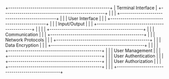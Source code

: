 +--------------------------------------------------+
|                 Terminal Interface               |
+--------------------------------------------------+
|                                                  |
| +----------------------------------------------+ |
| |                 User Interface               | |
| +----------------------------------------------+ |
| |                 Input/Output                | |
| +----------------------------------------------+ |
|                                                  |
| +----------------------------------------------+ |
| |                Communication                | |
| +----------------------------------------------+ |
| |              Network Protocols              | |
| +----------------------------------------------+ |
| |                Data Encryption              | |
| +----------------------------------------------+ |
|                                                  |
| +----------------------------------------------+ |
| |                User Management              | |
| +----------------------------------------------+ |
| |              User Authentication            | |
| +----------------------------------------------+ |
| |               User Authorization            | |
| +----------------------------------------------+ |
|                                                  |
+--------------------------------------------------+